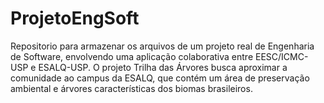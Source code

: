 # ProjetoEngSoft
Repositorio para armazenar os arquivos de um projeto real de Engenharia de Software, envolvendo uma aplicação colaborativa entre EESC/ICMC-USP e ESALQ-USP. O projeto Trilha das Árvores busca aproximar a comunidade ao campus da ESALQ, que contém um área de preservação ambiental e árvores características dos biomas brasileiros.
